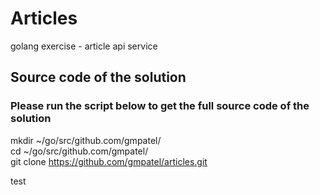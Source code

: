 # Articles
golang exercise - article api service

## Source code of the solution

### Please run the script below to get the full source code of the solution

mkdir ~/go/src/github.com/gmpatel/  
cd ~/go/src/github.com/gmpatel/  
git clone https://github.com/gmpatel/articles.git

test
